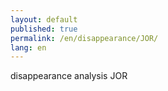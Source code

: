```yaml
---
layout: default
published: true
permalink: /en/disappearance/JOR/
lang: en
---
```


disappearance analysis JOR
